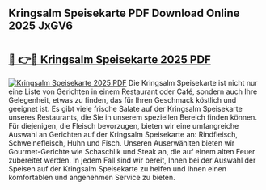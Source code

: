 ## Kringsalm Speisekarte PDF Download Online 2025 JxGV6

# <h2><a href="http://gce3gni.nevu.top/?p=Kringsalm+Speisekarte">🔗 👉🔴 Kringsalm Speisekarte 2025 PDF</a></h2>

[![Kringsalm Speisekarte 2025 PDF](https://i.imgur.com/dBaPXMq.png)](http://gce3gni.nevu.top/?p=Kringsalm+Speisekarte)
Die Kringsalm Speisekarte ist nicht nur eine Liste von Gerichten in einem Restaurant oder Café, sondern auch Ihre Gelegenheit, etwas zu finden, das für Ihren Geschmack köstlich und geeignet ist. Es gibt viele frische Salate auf der Kringsalm Speisekarte unseres Restaurants, die Sie in unserem speziellen Bereich finden können. Für diejenigen, die Fleisch bevorzugen, bieten wir eine umfangreiche Auswahl an Gerichten auf der Kringsalm Speisekarte an: Rindfleisch, Schweinefleisch, Huhn und Fisch. Unseren Auserwählten bieten wir Gourmet-Gerichte wie Schaschlik und Steak an, die auf einem alten Feuer zubereitet werden. In jedem Fall sind wir bereit, Ihnen bei der Auswahl der Speisen auf der Kringsalm Speisekarte zu helfen und Ihnen einen komfortablen und angenehmen Service zu bieten.
